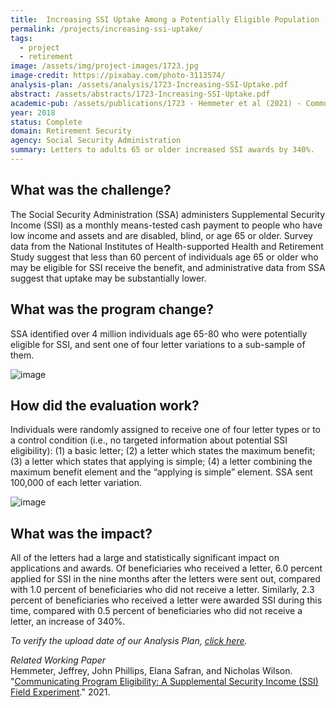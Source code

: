 ```yaml
---
title:  Increasing SSI Uptake Among a Potentially Eligible Population
permalink: /projects/increasing-ssi-uptake/
tags:
  - project
  - retirement 
image: /assets/img/project-images/1723.jpg  
image-credit: https://pixabay.com/photo-3113574/
analysis-plan: /assets/analysis/1723-Increasing-SSI-Uptake.pdf
abstract: /assets/abstracts/1723-Increasing-SSI-Uptake.pdf
academic-pub: /assets/publications/1723 - Hemmeter et al (2021) - Communicating Program Eligibility A Supplemental Security Income (SSI) Field Experiment.pdf
year: 2018  
status: Complete
domain: Retirement Security
agency: Social Security Administration
summary: Letters to adults 65 or older increased SSI awards by 340%.
---
```

## What was the challenge?

The Social Security Administration (SSA) administers Supplemental Security Income (SSI) as a monthly means-tested cash payment to people who have low income and assets and are disabled, blind, or age 65 or older. Survey data from the National Institutes of Health-supported Health and Retirement Study suggest that less than 60 percent of individuals age 65 or older who may be eligible for SSI receive the benefit, and administrative data from SSA suggest that uptake may be substantially lower. 

## What was the program change?

SSA identified over 4 million individuals age 65-80 who were potentially eligible for SSI, and sent one of four letter variations to a sub-sample of them. 

![image]({{site.baseurl}}/assets/img/project-images/1723-image.png)

## How did the evaluation work?

Individuals were randomly assigned to receive one of four letter types or to a control condition (i.e., no targeted information about potential SSI eligibility): (1) a basic letter; (2) a letter which states the maximum benefit; (3) a letter which states that applying is simple; (4) a letter combining the maximum benefit element and the “applying is simple” element. SSA sent 100,000 of each letter variation.

![image]({{site.baseurl}}/assets/img/project-images/1723-graph.png)

## What was the impact?

All of the letters had a large and statistically significant impact on applications and awards. Of beneficiaries who received a letter, 6.0 percent applied for SSI in the nine months after the letters were sent out, compared with 1.0 percent of beneficiaries who did not receive a letter. Similarly, 2.3 percent of beneficiaries who received a letter were awarded SSI during this time, compared with 0.5 percent of beneficiaries who did not receive a letter, an increase of 340%.

<i>To verify the upload date of our Analysis Plan, <a href="https://github.com/gsa-oes/office-of-evaluation-sciences/commits/master/assets/analysis/1723-Increasing-SSI-Uptake.pdf">click here</a>.</i>

*Related Working Paper*<br>
Hemmeter, Jeffrey, John Phillips, Elana Safran, and Nicholas Wilson. "<a href="({{site.baseurl}}/assets/publications/1723 - Hemmeter et al (2021) - Communicating Program Eligibility A Supplemental Security Income (SSI) Field Experiment.pdf">Communicating Program Eligibility: A Supplemental Security Income (SSI) Field
Experiment</a>." 2021.
